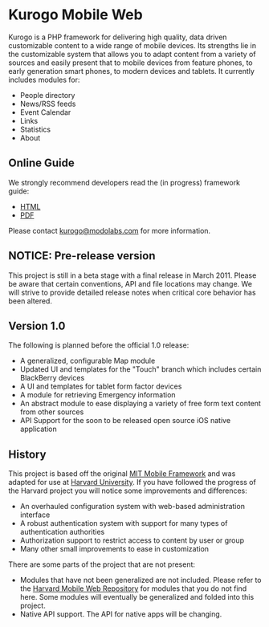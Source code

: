 # Kurogo Mobile Web

Kurogo is a PHP framework for delivering high quality, data driven customizable content to a wide
range of mobile devices. Its strengths lie in the customizable system that allows you to adapt
content from a variety of sources and easily present that to mobile devices from feature phones,
to early generation smart phones, to modern devices and tablets. It currently includes modules for:

* People directory
* News/RSS feeds
* Event Calendar
* Links
* Statistics
* About

## Online Guide

We strongly recommend developers read the (in progress) framework guide:

* [HTML](http://modolabs.com/kurogo/guide)
* [PDF](http://modolabs.com/kurogo/guide.pdf)

Please contact kurogo@modolabs.com for more information.

## NOTICE: Pre-release version

This project is still in a beta stage with a final release in March 2011. Please be aware that certain
conventions, API and file locations may change. We will strive to provide detailed release notes 
when critical core behavior has been altered.

## Version 1.0

The following is planned before the official 1.0 release:

* A generalized, configurable Map module
* Updated UI and templates for the "Touch" branch which includes certain BlackBerry devices
* A UI and templates for tablet form factor devices
* A module for retrieving Emergency information
* An abstract module to ease displaying a variety of free form text content from      other sources
* API Support for the soon to be released open source iOS native   application 

## History

This project is based off the original [MIT Mobile Framework](https://github.com/MIT-Mobile/MIT-Mobile-Web) and was adapted for use at [Harvard University](https://github.com/modolabs/Harvard-Mobile-Web).
If you have followed the progress of the Harvard project you will notice some improvements and differences:

* An overhauled configuration system with web-based administration interface
* A robust authentication system with support for many types of authentication authorities
* Authorization support to restrict access to content by user or group
* Many other small improvements to ease in customization

There are some parts of the project that are not present:

* Modules that have not been generalized are not included. Please refer to the [Harvard Mobile Web Repository](https://github.com/modolabs/Harvard-Mobile-Web) for modules that you do not find here. Some modules will eventually be generalized and folded into this project.
* Native API support. The API for native apps will be changing.


